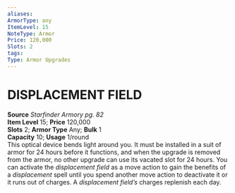 ```yaml
---
aliases: 
ArmorType: any
ItemLevel: 15
NoteType: Armor
Price: 120,000
Slots: 2
tags: 
Type: Armor Upgrades
---
```

# DISPLACEMENT FIELD
**Source** _Starfinder Armory pg. 82_  
**Item Level** 15; **Price** 120,000  
**Slots** 2; **Armor Type** Any; **Bulk** 1  
**Capacity** 10; **Usage** 1/round  
This optical device bends light around you. It must be installed in a suit of armor for 24 hours before it functions, and when the upgrade is removed from the armor, no other upgrade can use its vacated slot for 24 hours. You can activate the _displacement field_ as a move action to gain the benefits of a _displacement_ spell until you spend another move action to deactivate it or it runs out of charges. A _displacement field’s_ charges replenish each day.